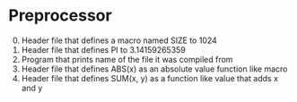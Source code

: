 <h1>Preprocessor</h1>

0. Header file that defines a macro named SIZE to 1024<br>
1. Header file that defines PI to 3.14159265359<br>
2. Program that prints name of the file it was compiled from<br>
3. Header file that defines ABS(x) as an absolute value function like macro<br>
4. Header file that defines SUM(x, y) as a function like value that adds x and y<br>

